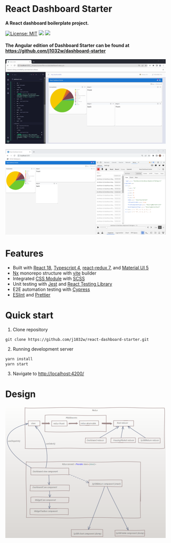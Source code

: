 # React Dashboard Starter
**A React dashboard boilerplate project.**

[![License: MIT](https://img.shields.io/badge/License-MIT-yellow.svg)](https://opensource.org/licenses/MIT)
<a href="https://github.com/j1032w/react-dashboard-starter" target="_blank"><img src="https://visitor-badge.laobi.icu/badge?page_id=j1032w/react-dashboard-starter"></a>
[![](https://www.paypalobjects.com/en_US/i/btn/btn_donate_SM.gif)](https://www.paypal.com/donate/?hosted_button_id=29ZE3URD5V9Q8)

#### The Angular edition of Dashboard Starter can be found at https://github.com/j1032w/dashboard-starter




![Demo](documentations/react-das-cypress.gif)


![](documentations/redux-chrome.png)

# Features

- Built with [React 18](https://react.dev/), [Typescript 4](https://www.typescriptlang.org/), [react-redux 7](https://react-redux.js.org/), and [Material UI 5](https://mui.com/)
- [Nx](https://nx.dev/) monorepo structure with [vite](https://vitejs.dev/) builder  
- Integrated [CSS Module](https://github.com/css-modules/css-modules) with [SCSS](https://sass-lang.com/documentation/syntax) 
- Unit testing with [Jest](https://jestjs.io/) and [React Testing Library ](https://testing-library.com/docs/react-testing-library/intro/) 
- E2E automation testing with [Cypress](https://www.cypress.io/)
- [ESlint](https://eslint.org/) and [Prettier](https://prettier.io/)




# Quick start
1. Clone repository
```
git clone https://github.com/j1032w/react-dashboard-starter.git
```
2. Running development server
```
yarn install
yarn start
```
3. Navigate to [http://localhost:4200/](http://localhost:4200/)


# Design

![Demo](documentations/design.png)


